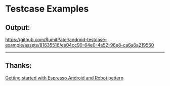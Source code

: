 # Testcase Examples

## Output:

https://github.com/RumitPatel/android-testcase-example/assets/81635516/ee04cc90-64e0-4a52-96e8-ca6a6a219560

---

## Thanks:

[Getting started with Espresso Android and Robot pattern](https://robertgorter.medium.com/getting-started-with-espresso-android-and-robot-pattern-bc2d87120600)
